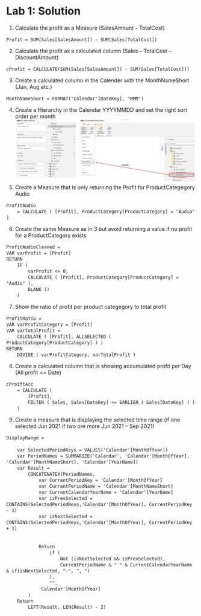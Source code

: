 # Lab 1: Solution

1. Calculate the profit as a Measure (SalesAmount – TotalCost)
```dax
Profit = SUM(Sales[SalesAmount]) - SUM(Sales[TotalCost])
```
2. Calculate the profit as a calculated column (Sales – TotalCost – DiscountAmount)
```dax
cProfit = CALCULATE(SUM(Sales[SalesAmount]) - SUM(Sales[TotalCost]))
```
3. Create a calculated column in the Calender with the MonthNameShort (Jun, Aug etc.)
```dax
MonthNameShort = FORMAT('Calendar'[DateKey], "MMM") 
```
4. Create a Hierarchy in the Calendar YYYYMMDD and set the right sort order per month
![Hierarchy_with_Sort](06_LabSolution.PNG) <br>
5. Create a Measure that is only returning the Profit for ProductCategegory Audio
```dax
ProfitAudio
    = CALCULATE ( [Profit], ProductCategory[ProductCategory] = "Audio" )
```
6. Create the same Measure as in 3 but avoid returning a value if no profit for a ProductCategory exists
```dax
ProfitAudioCleaned = 
VAR varProfit = [Profit]
RETURN
    IF (
        varProfit <> 0,
        CALCULATE ( [Profit], ProductCategory[ProductCategory] = "Audio" ),
        BLANK ()
    )
```
7. Show the ratio of profit per product categegory to total profit
```dax
ProfitRatio = 
VAR varProfitCategory = [Profit]
VAR varTotalProfit =
    CALCULATE ( [Profit], ALLSELECTED ( ProductCategory[ProductCategory] ) )
RETURN
    DIVIDE ( varProfitCategory, varTotalProfit )
```
8. Create a calculated column that is showing accumulated profit per Day (All profit <= Date)
```dax
cProiftAcc
    = CALCULATE (
        [Profit],
        FILTER ( Sales, Sales[DateKey] <= EARLIER ( Sales[DateKey] ) )
    )
```
9. Create a measure that is displaying the selected time range (if one selected Jun 2021 if two ore more Jun 2021 – Sep 2021)
```dax
DisplayRange = 

    var SelectedPeriodKeys = VALUES('Calendar'[MonthOfYear])
    var PeriodNames = SUMMARIZE('Calendar', 'Calendar'[MonthOfYear], 'Calendar'[MonthNameShort], 'Calendar'[YearName])
    var Result =
        CONCATENATEX(PeriodNames,
            var CurrentPeriodKey = 'Calendar'[MonthOfYear]
            var CurrentPeriodName = 'Calendar'[MonthNameShort]
            var CurrentCalendarYearName = 'Calendar'[YearName]          
            var isPrevSelected = CONTAINS(SelectedPeriodKeys,'Calendar'[MonthOfYear], CurrentPeriodKey - 1)
            var isNextSelected = CONTAINS(SelectedPeriodKeys,'Calendar'[MonthOfYear], CurrentPeriodKey + 1)
            
            
            Return 
                if (
                    Not (isNextSelected && isPrevSelected),
                    CurrentPeriodName & " " & CurrentCalendarYearName & if(isNextSelected, "-", ", ")
                ),
                "",
            'Calendar'[MonthOfYear]
        )
    Return 
        LEFT(Result, LEN(Result) - 2)
```